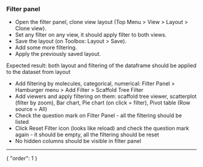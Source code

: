 ### Filter panel

- Open the filter panel, clone view layout (Top Menu > View > Layout > Clone view).
- Set any filter on any view, it should apply filter to both views.
- Save the layout (on Toolbox: Layout > Save).
- Add some more filtering.
- Apply the previously saved layout.

Expected result: both layout and filtering of the dataframe should be applied to the dataset from layout

- Add filtering by molecules, categorical, numerical: Filter Panel > Hamburger menu > Add Filter > Scaffold Tree Filter
- Add viewers and apply filtering on them: scaffold tree viewer, scatterplot (filter by zoom), Bar chart, Pie chart (on click = filter), Pivot table (Row source = All)
- Check the question mark on Filter Panel - all the filtering should be listed
- Click Reset Filter icon (looks like reload) and check the question mark again - it should be empty, all the filtering should be reset
- No hidden columns should be visible in filter panel
---
{
"order": 1
}